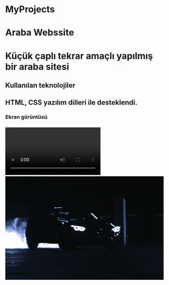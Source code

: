 # MyProjects

<h1>Araba Webssite<h1>
Küçük çaplı tekrar amaçlı yapılmış bir araba sitesi

<h2>Kullanılan teknolojiler<h2>
HTML, CSS yazılım dilleri ile desteklendi.

<h3>Ekran görüntüsü<h3>

![](screen-recording.webm)
![](bmw-car.gif)
